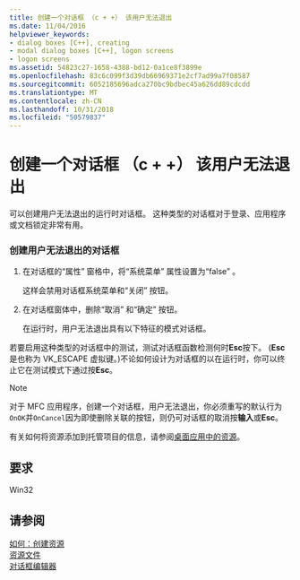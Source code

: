 ```yaml
---
title: 创建一个对话框 （c + +） 该用户无法退出
ms.date: 11/04/2016
helpviewer_keywords:
- dialog boxes [C++], creating
- modal dialog boxes [C++], logon screens
- logon screens
ms.assetid: 54823c27-1658-4388-bd12-0a1ce8f3899e
ms.openlocfilehash: 83c6c099f3d39db66969371e2cf7ad99a7f08587
ms.sourcegitcommit: 6052185696adca270bc9bdbec45a626dd89cdcdd
ms.translationtype: MT
ms.contentlocale: zh-CN
ms.lasthandoff: 10/31/2018
ms.locfileid: "50579837"
---
```

# <a name="creating-a-dialog-box-c-that-users-cannot-exit"></a>创建一个对话框 （c + +） 该用户无法退出

可以创建用户无法退出的运行时对话框。 这种类型的对话框对于登录、应用程序或文档锁定非常有用。

### <a name="to-create-a-dialog-box-that-a-user-cannot-exit"></a>创建用户无法退出的对话框

1. 在对话框的“属性”  窗格中，将“系统菜单”  属性设置为“false” 。

   这样会禁用对话框系统菜单和“关闭”  按钮。

2. 在对话框窗体中，删除“取消”  和“确定”  按钮。

   在运行时，用户无法退出具有以下特征的模式对话框。

若要启用这种类型的对话框中的测试，测试对话框函数检测何时**Esc**按下。 (**Esc**是也称为 VK_ESCAPE 虚拟键。)不论如何设计为对话框的以在运行时，你可以终止它在测试模式下通过按**Esc**。

> [!NOTE]
> 对于 MFC 应用程序，创建一个对话框，用户无法退出，你必须重写的默认行为`OnOK`并`OnCancel`因为即使删除关联的按钮，则仍可对话框的取消按**输入**或**Esc**。

有关如何将资源添加到托管项目的信息，请参阅[桌面应用中的资源](/dotnet/framework/resources/index)。

## <a name="requirements"></a>要求

Win32

## <a name="see-also"></a>请参阅

[如何：创建资源](../windows/how-to-create-a-resource.md)<br/>
[资源文件](../windows/resource-files-visual-studio.md)<br/>
[对话框编辑器](../windows/dialog-editor.md)
